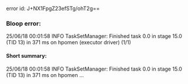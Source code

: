 error id: J+NX1FpgZ23efSTg/ohT2g==
### Bloop error:

25/06/18 00:01:58 INFO TaskSetManager: Finished task 0.0 in stage 15.0 (TID 13) in 371 ms on hpomen (executor driver) (1/1)
#### Short summary: 

25/06/18 00:01:58 INFO TaskSetManager: Finished task 0.0 in stage 15.0 (TID 13) in 371 ms on hpomen ...